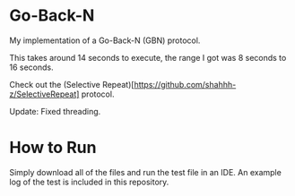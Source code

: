 # Go-Back-N
My implementation of a Go-Back-N (GBN) protocol.

This takes around 14 seconds to execute, the range I got was 8 seconds to 16 seconds.

Check out the (Selective Repeat)[https://github.com/shahhh-z/SelectiveRepeat] protocol.

Update: Fixed threading.

# How to Run
Simply download all of the files and run the test file in an IDE. An example log of the test is included in this repository.
